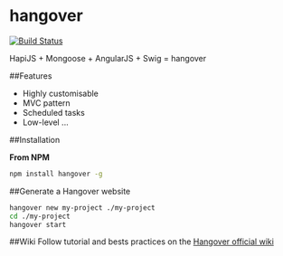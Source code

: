 hangover
========
[![Build Status](https://travis-ci.org/paulrad/hangover.svg?branch=master)](https://travis-ci.org/paulrad/hangover)

HapiJS + Mongoose + AngularJS + Swig = hangover

##Features

* Highly customisable
* MVC pattern
* Scheduled tasks
* Low-level
...


##Installation

**From NPM**

```bash
npm install hangover -g
```

##Generate a Hangover website
```bash
hangover new my-project ./my-project
cd ./my-project
hangover start
```

##Wiki
Follow tutorial and bests practices on the [Hangover official wiki](https://github.com/paulrad/hangover/wiki)